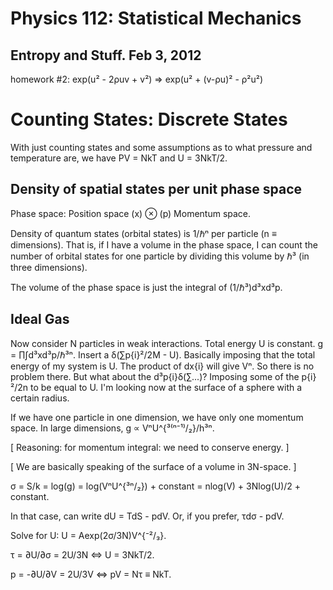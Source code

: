 Physics 112: Statistical Mechanics
==================================
Entropy and Stuff. Feb 3, 2012
------------------------------

homework #2:
exp(u² - 2ρuv + v²) ⇒ exp(u² + (v-ρu)² - ρ²u²)

Counting States: Discrete States
================================

With just counting states and some assumptions as to what pressure and
temperature are, we have PV = NkT and U = 3NkT/2.

Density of spatial states per unit phase space
----------------------------------------------

Phase space: Position space (x) ⊗ (p) Momentum space.

Density of quantum states (orbital states) is 1/ℏⁿ per particle (n ≡
dimensions). That is, if I have a volume in the phase space, I can
count the number of orbital states for one particle by dividing this
volume by ℏ³ (in three dimensions).

The volume of the phase space is just the integral of (1/ℏ³)d³xd³p.

Ideal Gas
---------

Now consider N particles in weak interactions. Total energy U is
constant. g = ∏∫d³xd³p/ℏ³ⁿ. Insert a δ(∑p{i}²/2M - U). Basically
imposing that the total energy of my system is U. The product of dx{i}
will give Vⁿ. So there is no problem there. But what about the
d³p{i}δ(∑...)? Imposing some of the p{i}²/2n to be equal to U. I'm
looking now at the surface of a sphere with a certain radius.

If we have one particle in one dimension, we have only one momentum
space. In large dimensions, g ∝ VⁿU^{³⁽ⁿ⁻¹⁾/₂}/h³ⁿ.

[ Reasoning: for momentum integral: we need to conserve energy. ]

[ We are basically speaking of the surface of a volume in 3N-space. ]

σ = S/k = log(g) = log(VⁿU^{³ⁿ/₂}) + constant
  = nlog(V) + 3Nlog(U)/2 + constant.
  
In that case, can write dU = TdS - pdV. Or, if you prefer, τdσ - pdV.

Solve for U: U = Aexp(2σ/3N)V^{⁻²/₃}.

τ = ∂U/∂σ = 2U/3N ⇔ U = 3NkT/2.

p = -∂U/∂V = 2U/3V ⇔ pV = Nτ ≡ NkT.
